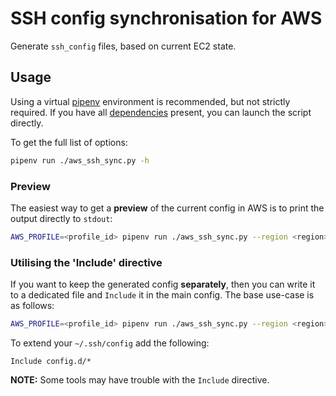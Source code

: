 # SSH config synchronisation for AWS

Generate `ssh_config` files, based on current EC2 state.

## Usage

Using a virtual [pipenv](https://github.com/pypa/pipenv) environment is recommended, but not strictly required. If you have all [dependencies](Pipfile) present, you can launch the script directly.

To get the full list of options:
```bash
pipenv run ./aws_ssh_sync.py -h
```

### Preview

The easiest way to get a **preview** of the current config in AWS is to print the output directly to `stdout`:

```bash
AWS_PROFILE=<profile_id> pipenv run ./aws_ssh_sync.py --region <region>
```

### Utilising the 'Include' directive

If you want to keep the generated config **separately**, then you can write it to a dedicated file and `Include` it in the main config. The base use-case is as follows:

```bash
AWS_PROFILE=<profile_id> pipenv run ./aws_ssh_sync.py --region <region> > ~/.ssh/config.d/<some_file>
```

To extend your `~/.ssh/config` add the following:

```
Include config.d/*
```

**NOTE:** Some tools may have trouble with the `Include` directive.
